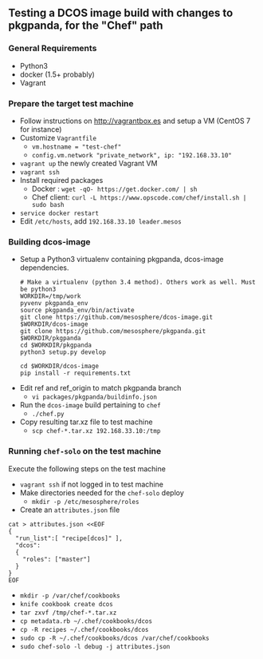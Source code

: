 ## Testing a DCOS image build with changes to pkgpanda, for the "Chef" path

### General Requirements

- Python3
- docker (1.5+ probably)
- Vagrant

### Prepare the target test machine

- Follow instructions on http://vagrantbox.es and setup a VM (CentOS 7 for instance)
- Customize `Vagrantfile`
  - `vm.hostname = "test-chef"`
  - `config.vm.network "private_network", ip: "192.168.33.10"`
- `vagrant up` the newly created Vagrant VM
- `vagrant ssh`
- Install required packages
  - Docker : `wget -qO- https://get.docker.com/ | sh`
  - Chef client: `curl -L https://www.opscode.com/chef/install.sh | sudo bash`
- `service docker restart`
- Edit `/etc/hosts`, add `192.168.33.10 leader.mesos`

### Building dcos-image

- Setup a Python3 virtualenv containing pkgpanda, dcos-image dependencies.
    ```
    # Make a virtualenv (python 3.4 method). Others work as well. Must be python3
    WORKDIR=/tmp/work
    pyvenv pkgpanda_env
    source pkgpanda_env/bin/activate
    git clone https://github.com/mesosphere/dcos-image.git $WORKDIR/dcos-image
    git clone https://github.com/mesosphere/pkgpanda.git $WORKDIR/pkgpanda
    cd $WORKDIR/pkgpanda
    python3 setup.py develop

    cd $WORKDIR/dcos-image
    pip install -r requirements.txt
    ```
- Edit ref and ref_origin to match pkgpanda branch
  - `vi packages/pkgpanda/buildinfo.json`
- Run the `dcos-image` build pertaining to `chef`
  - `./chef.py`
- Copy resulting tar.xz file to test machine
  - `scp chef-*.tar.xz 192.168.33.10:/tmp`

### Running `chef-solo` on the test machine

Execute the following steps on the test machine

- `vagrant ssh` if not logged in to test machine
- Make directories needed for the `chef-solo` deploy
  - `mkdir -p /etc/mesosphere/roles`
- Create an `attributes.json` file 
```
cat > attributes.json <<EOF
{
  "run_list":[ "recipe[dcos]" ],
  "dcos":
  {
    "roles": ["master"]
  }
}
EOF
```
- `mkdir -p /var/chef/cookbooks`
- `knife cookbook create dcos`
- `tar zxvf /tmp/chef-*.tar.xz`
- `cp metadata.rb ~/.chef/cookbooks/dcos`
- `cp -R recipes ~/.chef/cookbooks/dcos`
- `sudo cp -R ~/.chef/cookbooks/dcos /var/chef/cookbooks`
- `sudo chef-solo -l debug -j attributes.json`
